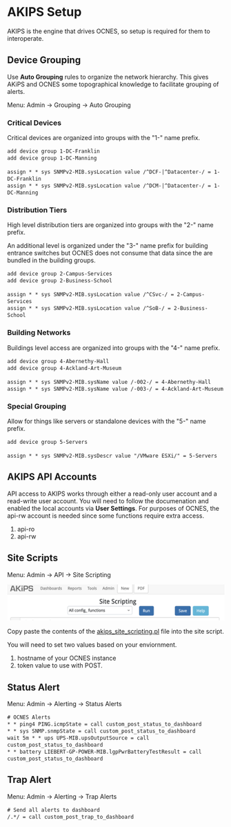 AKIPS Setup
===

AKIPS is the engine that drives OCNES, so setup is required for them to interoperate.

## Device Grouping

Use **Auto Grouping** rules to organize the network hierarchy.  This gives AKiPS and 
OCNES some topographical knowledge to facilitate grouping of alerts.

Menu: Admin -> Grouping -> Auto Grouping

### Critical Devices

Critical devices are organized into groups with the "1-" name prefix.

```
add device group 1-DC-Franklin 
add device group 1-DC-Manning

assign * * sys SNMPv2-MIB.sysLocation value /^DCF-|^Datacenter-/ = 1-DC-Franklin
assign * * sys SNMPv2-MIB.sysLocation value /^DCM-|^Datacenter-/ = 1-DC-Manning
```

### Distribution Tiers

High level distribution tiers are organized into groups with the "2-" name prefix.

An additional level is organized under the "3-" name prefix for building entrance switches
but OCNES does not consume that data since the are bundled in the building groups.

```
add device group 2-Campus-Services 
add device group 2-Business-School 

assign * * sys SNMPv2-MIB.sysLocation value /^CSvc-/ = 2-Campus-Services 
assign * * sys SNMPv2-MIB.sysLocation value /^SoB-/ = 2-Business-School 
```

### Building Networks

Buildings level access are organized into groups with the "4-" name prefix.

```
add device group 4-Abernethy-Hall
add device group 4-Ackland-Art-Museum

assign * * sys SNMPv2-MIB.sysName value /-002-/ = 4-Abernethy-Hall
assign * * sys SNMPv2-MIB.sysName value /-003-/ = 4-Ackland-Art-Museum
```

### Special Grouping

Allow for things like servers or standalone devices with the "5-" name prefix.

```
add device group 5-Servers

assign * * sys SNMPv2-MIB.sysDescr value "/VMware ESXi/" = 5-Servers
```

## AKIPS API Accounts

API access to AKIPS works through either a read-only user account and a read-write user account.
You will need to follow the documenation and enabled the local accounts via **User Settings**.
For purposes of OCNES, the api-rw account is needed since some functions require extra access.

1. api-ro
2. api-rw

## Site Scripts

Menu: Admin -> API -> Site Scripting

![AKIPS Site Scripting configuration page](akips_site_scripting.png)

Copy paste the contents of the [akips_site_scripting.pl](site_scripting.pl) file into the site script.

You will need to set two values based on your enviornment.
1. hostname of your OCNES instance
2. token value to use with POST.

## Status Alert

Menu: Admin -> Alerting -> Status Alerts

```
# OCNES Alerts
* * ping4 PING.icmpState = call custom_post_status_to_dashboard
* * sys SNMP.snmpState = call custom_post_status_to_dashboard
wait 5m * * ups UPS-MIB.upsOutputSource = call custom_post_status_to_dashboard
* * battery LIEBERT-GP-POWER-MIB.lgpPwrBatteryTestResult = call custom_post_status_to_dashboard
```

## Trap Alert

Menu: Admin -> Alerting -> Trap Alerts

```
# Send all alerts to dashboard
/.*/ = call custom_post_trap_to_dashboard
```